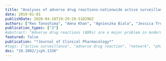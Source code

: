 ```yaml
---
title: "Analyses of adverse drug reactions-nationwide active surveillance network: Canadian Pharmacogenomics Network for Drug Safety database"
date: 2019-01-01
publishDate: 2020-04-28T19:29:29.518296Z
authors: ["Reo Tanoshima", "Amna Khan", "Agnieszka Biala", "Jessica Trueman", "Britt Drögemöller", "Galen Wright", "Jafar Hasbullah", "Gabriella Groeneweg", "Colin Ross", "Bruce Carleton", "Canadian Pharmacogenomics Network for Drug Safety Consortium"]
publication_types: ["2"]
#abstract: "Adverse drug reactions (ADRs) are a major problem in modern medicine, representing up to the fourth-highest cause of mortality. Pharmacogenomic tests are 1 of the most promising methods to tackle the challenge of ADRs. The objective of this study was to analyze the clinical and demographic information of the pan-Canadian active surveillance network, Canadian Pharmacogenomics Network for Drug Safety (CPNDS). Information entered into the database by trained active surveillors between May 15, 2005 and May 9, 2017 was collected and analyzed. Specific data included for analysis were number of ADR reports, reports of drug use without ADRs, date of onset of ADR, suspected drugs, concomitant drugs, and fatal ADR cases. The CPNDS database consisted of 93,974 reports of medication use, including 10,475 reports of ADRs, of which 72.6% occurred in pediatric patients (≤21 years old). Self-reported ancestries were predominantly Europe (38.2%), Canada (9.6%), and East Asia (4.9%). The 5 most frequent ADRs were cutaneous ADRs, peripheral neuropathy, cardiotoxicity, central nervous system toxicity, and ototoxicity. The 5 drugs most commonly suspected to cause ADRs were methotrexate, vincristine, doxorubicin, cisplatin, and L-asparaginase. The CPNDS database is a valuable resource to identify clinical and genomic predictors of ADRs. The database also highlights our candidate ADRs for pharmacogenomic discovery research to identify additional ADR biomarkers. Additionally, the database provides information that can be used for developing strategies to prevent ADRs and raises awareness of ADRs among Canadian healthcare professionals."
featured: false
publication: "*Journal of Clinical Pharmacology*"
#tags: ["active surveillance", "adverse drug reaction", "network", "pharmacogenomics"]
doi: "10.1002/jcph.1336"
---
```


